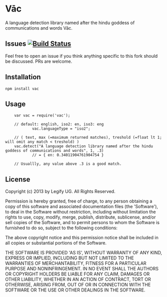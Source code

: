 Vāc
===

A language detection library named after the hindu goddess of communications and words Vāc.

Issues [![Build Status](https://travis-ci.org/Legify/vac.png)](https://travis-ci.org/Legify/vac)
------------

Feel free to open an issue if you think anything specific to this fork should be discussed. PRs are welcome.

Installation
------------

  `npm install vac`

Usage
------------

        var vac = require('vac');

        // default: english, iso2: en, iso3: eng
                vac.languageType = "iso2";

        // ( text, max (=maximum returned matches), treshold (=float lt 1; will omit any match < treshold) )
        vac.detect("A language detection library named after the hindu goddess of communications and words", 1, .3)
                // = { en: 0.34011904761904754 }

        // Usuallly, any value above .3 is a good match.

License
------------

Copyright (c) 2013 by Legify UG. All Rights Reserved.

Permission is hereby granted, free of charge, to any person obtaining a copy of
this software and associated documentation files (the 'Software'), to deal in
the Software without restriction, including without limitation the rights to use,
copy, modify, merge, publish, distribute, sublicense, and/or sell copies of the
Software, and to permit persons to whom the Software is furnished to do so,
subject to the following conditions:

The above copyright notice and this permission notice shall be included in all
copies or substantial portions of the Software.

THE SOFTWARE IS PROVIDED 'AS IS', WITHOUT WARRANTY OF ANY KIND, EXPRESS OR
IMPLIED, INCLUDING BUT NOT LIMITED TO THE WARRANTIES OF MERCHANTABILITY, FITNESS
FOR A PARTICULAR PURPOSE AND NONINFRINGEMENT. IN NO EVENT SHALL THE AUTHORS OR
COPYRIGHT HOLDERS BE LIABLE FOR ANY CLAIM, DAMAGES OR OTHER LIABILITY, WHETHER
IN AN ACTION OF CONTRACT, TORT OR OTHERWISE, ARISING FROM, OUT OF OR IN
CONNECTION WITH THE SOFTWARE OR THE USE OR OTHER DEALINGS IN THE SOFTWARE.
